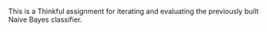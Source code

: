 This is a Thinkful assignment for iterating and evaluating the previously built Naive Bayes classifier.
